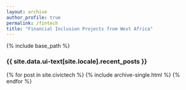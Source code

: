 ```yaml
---
layout: archive
author_profile: true 
permalink: /fintech 
title: "Financial Inclusion Projects from West Africa"
---
```


{% include base_path %}

<h3 class="archive__subtitle">{{ site.data.ui-text[site.locale].recent_posts }}</h3>

<!-- {% for post in paginator.posts %}
  {% include archive-single.html %}
{% endfor %} 

{% include paginator.html %} -->

{% for post in site.civictech %}
  {% include archive-single.html %}
{% endfor %}